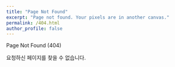 ```yaml
---
title: "Page Not Found"
excerpt: "Page not found. Your pixels are in another canvas."
permalink: /404.html
author_profile: false
---
```

Page Not Found (404)  

요청하신 페이지를 찾을 수 없습니다.

<script>
  var GOOG_FIXURL_LANG = 'en';
  var GOOG_FIXURL_SITE = 'https://lugan1.github.io'
</script>
<script src="https://linkhelp.clients.google.com/tbproxy/lh/wm/fixurl.js">
</script>